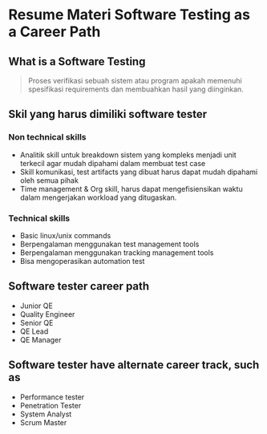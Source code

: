# Resume Materi Software Testing as a Career Path

## What is a Software Testing
> Proses verifikasi sebuah sistem atau program apakah memenuhi spesifikasi requirements dan membuahkan hasil yang diinginkan.

## Skil yang harus dimiliki software tester
### Non technical skills
- Analitik skill untuk breakdown sistem yang kompleks menjadi unit terkecil agar mudah dipahami dalam membuat test case
- Skill komunikasi, test artifacts yang dibuat harus dapat mudah dipahami oleh semua pihak
- Time management & Org skill, harus dapat mengefisiensikan waktu dalam mengerjakan workload yang ditugaskan.

### Technical skills
- Basic linux/unix commands
- Berpengalaman menggunakan test management tools
- Berpengalaman menggunakan tracking management tools
- Bisa mengoperasikan automation test

## Software tester career path
- Junior QE
- Quality Engineer
- Senior QE
- QE Lead
- QE Manager

## Software tester have alternate career track, such as
- Performance tester
- Penetration Tester
- System Analyst
- Scrum Master